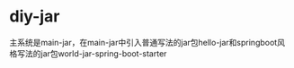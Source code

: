 # diy-jar
主系统是main-jar，在main-jar中引入普通写法的jar包hello-jar和springboot风格写法的jar包world-jar-spring-boot-starter
